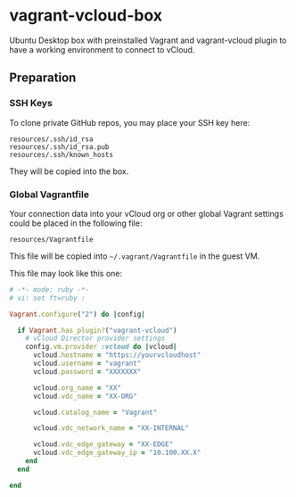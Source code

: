 vagrant-vcloud-box
==================

Ubuntu Desktop box with preinstalled Vagrant and vagrant-vcloud plugin
to have a working environment to connect to vCloud.

## Preparation

### SSH Keys

To clone private GitHub repos, you may place your SSH key here: 

```
resources/.ssh/id_rsa
resources/.ssh/id_rsa.pub
resources/.ssh/known_hosts
```

They will be copied into the box.

### Global Vagrantfile

Your connection data into your vCloud org or other global Vagrant
settings could be placed in the following file:

```
resources/Vagrantfile
```

This file will be copied into `~/.vagrant/Vagrantfile` in the guest VM.

This file may look like this one:

```ruby
# -*- mode: ruby -*-
# vi: set ft=ruby :

Vagrant.configure("2") do |config|

  if Vagrant.has_plugin?("vagrant-vcloud")
    # vCloud Director provider settings
    config.vm.provider :vcloud do |vcloud|
      vcloud.hostname = "https://yourvcloudhost"
      vcloud.username = "vagrant"
      vcloud.password = "XXXXXXX"

      vcloud.org_name = "XX"
      vcloud.vdc_name = "XX-ORG"

      vcloud.catalog_name = "Vagrant"

      vcloud.vdc_network_name = "XX-INTERNAL"

      vcloud.vdc_edge_gateway = "XX-EDGE"
      vcloud.vdc_edge_gateway_ip = "10.100.XX.X"
    end
  end

end
```
